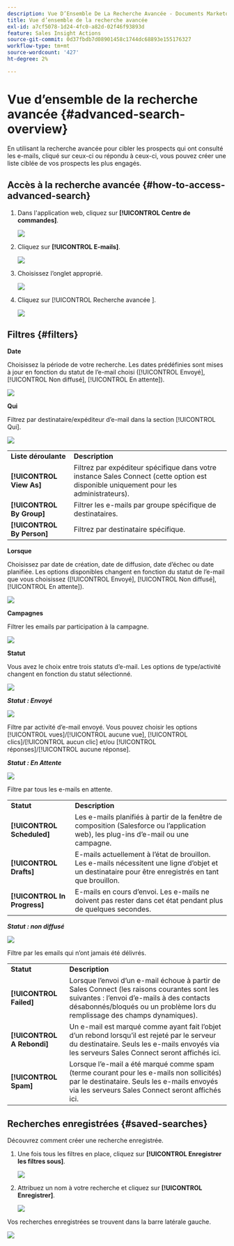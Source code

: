 ```yaml
---
description: Vue D’Ensemble De La Recherche Avancée - Documents Marketo - Documentation Du Produit
title: Vue d’ensemble de la recherche avancée
exl-id: a7cf5078-1d24-4fc0-a82d-02f46f93893d
feature: Sales Insight Actions
source-git-commit: 0d37fbdb7d08901458c1744dc68893e155176327
workflow-type: tm+mt
source-wordcount: '427'
ht-degree: 2%

---
```


# Vue d’ensemble de la recherche avancée {#advanced-search-overview}

En utilisant la recherche avancée pour cibler les prospects qui ont consulté les e-mails, cliqué sur ceux-ci ou répondu à ceux-ci, vous pouvez créer une liste ciblée de vos prospects les plus engagés.

## Accès à la recherche avancée {#how-to-access-advanced-search}

1. Dans l&#39;application web, cliquez sur **[!UICONTROL Centre de commandes]**.

   ![](assets/advanced-search-overview-1.png)

1. Cliquez sur **[!UICONTROL E-mails]**.

   ![](assets/advanced-search-overview-2.png)

1. Choisissez l’onglet approprié.

   ![](assets/advanced-search-overview-3.png)

1. Cliquez sur [!UICONTROL  Recherche avancée ].

   ![](assets/advanced-search-overview-4.png)

## Filtres {#filters}

**Date**

Choisissez la période de votre recherche. Les dates prédéfinies sont mises à jour en fonction du statut de l’e-mail choisi ([!UICONTROL Envoyé], [!UICONTROL Non diffusé], [!UICONTROL En attente]).

![](assets/advanced-search-overview-5.png)

**Qui**

Filtrez par destinataire/expéditeur d’e-mail dans la section [!UICONTROL Qui].

![](assets/advanced-search-overview-6.png)

<table>
 <tr>
  <td><strong>Liste déroulante</strong></td>
  <td><strong>Description</strong></td>
 </tr>
 <tr>
  <td><strong>[!UICONTROL View As]</strong></td>
  <td>Filtrez par expéditeur spécifique dans votre instance Sales Connect (cette option est disponible uniquement pour les administrateurs).</td>
 </tr>
 <tr>
  <td><strong>[!UICONTROL By Group]</strong></td>
  <td>Filtrer les e-mails par groupe spécifique de destinataires.</td>
 </tr>
 <tr>
  <td><strong>[!UICONTROL By Person]</strong></td>
  <td>Filtrez par destinataire spécifique.</td>
 </tr>
</table>

**Lorsque**

Choisissez par date de création, date de diffusion, date d’échec ou date planifiée. Les options disponibles changent en fonction du statut de l’e-mail que vous choisissez ([!UICONTROL Envoyé], [!UICONTROL Non diffusé], [!UICONTROL En attente]).

![](assets/advanced-search-overview-7.png)

**Campagnes**

Filtrer les emails par participation à la campagne.

![](assets/advanced-search-overview-8.png)

**Statut**

Vous avez le choix entre trois statuts d’e-mail. Les options de type/activité changent en fonction du statut sélectionné.

![](assets/advanced-search-overview-9.png)

_**Statut : Envoyé**_

![](assets/advanced-search-overview-10.png)

Filtre par activité d’e-mail envoyé. Vous pouvez choisir les options [!UICONTROL vues]/[!UICONTROL aucune vue], [!UICONTROL clics]/[!UICONTROL aucun clic] et/ou [!UICONTROL réponses]/[!UICONTROL aucune réponse].

_**Statut : En Attente**_

![](assets/advanced-search-overview-11.png)

Filtre par tous les e-mails en attente.

<table>
 <tr>
  <td><strong>Statut</strong></td>
  <td><strong>Description</strong></td>
 </tr>
 <tr>
  <td><strong>[!UICONTROL Scheduled]</strong></td>
  <td>Les e-mails planifiés à partir de la fenêtre de composition (Salesforce ou l’application web), les plug-ins d’e-mail ou une campagne.</td>
 </tr>
 <tr>
  <td><strong>[!UICONTROL Drafts]</strong></td>
  <td>E-mails actuellement à l’état de brouillon. Les e-mails nécessitent une ligne d’objet et un destinataire pour être enregistrés en tant que brouillon.</td>
 </tr>
 <tr>
  <td><strong>[!UICONTROL In Progress]</strong></td>
  <td>E-mails en cours d’envoi. Les e-mails ne doivent pas rester dans cet état pendant plus de quelques secondes.</td>
 </tr>
</table>

_**Statut : non diffusé**_

![](assets/advanced-search-overview-12.png)

Filtre par les emails qui n’ont jamais été délivrés.

<table>
 <tr>
  <td><strong>Statut</strong></td>
  <td><strong>Description</strong></td>
 </tr>
 <tr>
  <td><strong>[!UICONTROL Failed]</strong></td>
  <td>Lorsque l’envoi d’un e-mail échoue à partir de Sales Connect (les raisons courantes sont les suivantes : l’envoi d’e-mails à des contacts désabonnés/bloqués ou un problème lors du remplissage des champs dynamiques).</td>
 </tr>
 <tr>
  <td><strong>[!UICONTROL A Rebondi]</strong></td>
  <td>Un e-mail est marqué comme ayant fait l’objet d’un rebond lorsqu’il est rejeté par le serveur du destinataire. Seuls les e-mails envoyés via les serveurs Sales Connect seront affichés ici.</td>
 </tr>
 <tr>
  <td><strong>[!UICONTROL Spam]</strong></td>
  <td>Lorsque l’e-mail a été marqué comme spam (terme courant pour les e-mails non sollicités) par le destinataire. Seuls les e-mails envoyés via les serveurs Sales Connect seront affichés ici.</td>
 </tr>
</table>

## Recherches enregistrées {#saved-searches}

Découvrez comment créer une recherche enregistrée.

1. Une fois tous les filtres en place, cliquez sur **[!UICONTROL Enregistrer les filtres sous]**.

   ![](assets/advanced-search-overview-13.png)

1. Attribuez un nom à votre recherche et cliquez sur **[!UICONTROL Enregistrer]**.

   ![](assets/advanced-search-overview-14.png)

Vos recherches enregistrées se trouvent dans la barre latérale gauche.

![](assets/advanced-search-overview-15.png)
